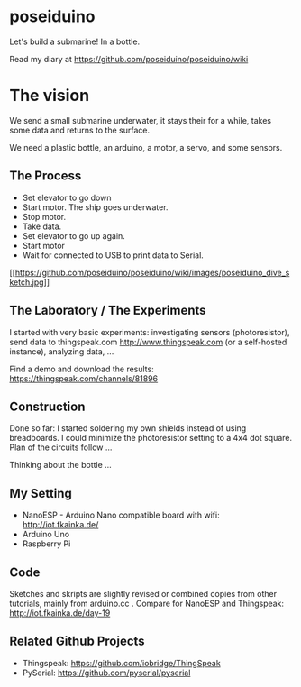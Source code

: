 # poseiduino

Let's build a submarine! In a bottle.

Read my diary at https://github.com/poseiduino/poseiduino/wiki 

# The vision

We send a small submarine underwater, it stays their for a while, takes some data and returns to the surface.

We need a plastic bottle, an arduino, a motor, a servo, and some sensors.

## The Process 

- Set elevator to go down
- Start motor. The ship goes underwater. 
- Stop motor.
- Take data.
- Set elevator to go up again.
- Start motor
- Wait for connected to USB to print data to Serial.

[[https://github.com/poseiduino/poseiduino/wiki/images/poseiduino_dive_sketch.jpg]]
 
## The Laboratory /  The Experiments

I started with very basic experiments: investigating sensors (photoresistor), send data to thingspeak.com <http://www.thingspeak.com> (or a self-hosted instance), analyzing data, ... 

Find a demo and download the results: https://thingspeak.com/channels/81896

## Construction

Done so far: I started soldering my own shields instead of using breadboards. I could minimize the photoresistor setting to a 4x4 dot square. Plan of the circuits follow ...     

Thinking about the bottle ...

## My Setting

* NanoESP - Arduino Nano compatible board with wifi: http://iot.fkainka.de/
* Arduino Uno
* Raspberry Pi

## Code

Sketches and skripts are slightly revised or combined copies from other tutorials, mainly from arduino.cc . 
Compare for NanoESP and Thingspeak: http://iot.fkainka.de/day-19

## Related Github Projects

* Thingspeak: https://github.com/iobridge/ThingSpeak
* PySerial: https://github.com/pyserial/pyserial
